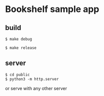 # Bookshelf sample app

## build

`$ make debug`

`$ make release`

## server

```
$ cd public
$ python3 -m http.server
```

or serve with any other server
